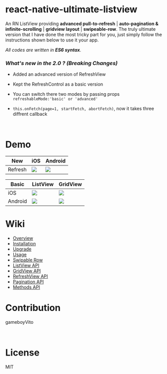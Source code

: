 # react-native-ultimate-listview

An RN ListView providing **advanced pull-to-refresh** | **auto-pagination & infinite-scrolling** | **gridview layout** | **swipeable-row**. The truly ultimate version that I have done the most tricky part for you, just simply follow the instructions shown below to use it your app.

*All codes are written in **ES6 syntax**.* 



### *What's new in the 2.0 ?* *(Breaking Changes)*

- Added an advanced version of RefreshView

- Kept the RefreshControl as a basic version

- You can switch there two modes by passing props `refreshableMode:'basic' or 'advanced'`

- `this.onFetch(page=1, startFetch, abortFetch)`,  now it takes three diffrent callback

  ​


# Demo

| New     | iOS                                      | Android                                  |
| ------- | ---------------------------------------- | ---------------------------------------- |
| Refresh | ![](https://github.com/gameboyVito/react-native-ultimate-listview/blob/master/Demo/gif/ios-advanced.gif) | ![](https://github.com/gameboyVito/react-native-ultimate-listview/blob/master/Demo/gif/android-advanced.gif) |

| Basic   | ListView                                 | GridView                                 |
| ------- | ---------------------------------------- | ---------------------------------------- |
| iOS     | ![](https://github.com/gameboyVito/react-native-ultimate-listview/blob/master/Demo/gif/ios-listview.gif) | ![](https://github.com/gameboyVito/react-native-ultimate-listview/blob/master/Demo/gif/ios-gridview.gif) |
| Android | ![](https://github.com/gameboyVito/react-native-ultimate-listview/blob/master/Demo/gif/android-listview.gif) | ![](https://github.com/gameboyVito/react-native-ultimate-listview/blob/master/Demo/gif/android-gridview.gif) |



# Wiki

* [Overview](https://github.com/gameboyVito/react-native-ultimate-listview/wiki)
* [Installation](https://github.com/gameboyVito/react-native-ultimate-listview/wiki/Installation)
* [Upgrade](https://github.com/gameboyVito/react-native-ultimate-listview/wiki/Upgrade)
* [Usage](https://github.com/gameboyVito/react-native-ultimate-listview/wiki/Usage)
* [Swipable Row](https://github.com/gameboyVito/react-native-ultimate-listview/wiki/Swipable-Row)
* [ListView API](https://github.com/gameboyVito/react-native-ultimate-listview/wiki/ListView-API)
* [GridView API](https://github.com/gameboyVito/react-native-ultimate-listview/wiki/GridView-API)
* [RefreshView API](https://github.com/gameboyVito/react-native-ultimate-listview/wiki/RefreshView-API)
* [Pagination API](https://github.com/gameboyVito/react-native-ultimate-listview/wiki/Pagination-API)
* [Methods API](https://github.com/gameboyVito/react-native-ultimate-listview/wiki/Methods-API)



# Contribution

gameboyVito

​

# License

MIT